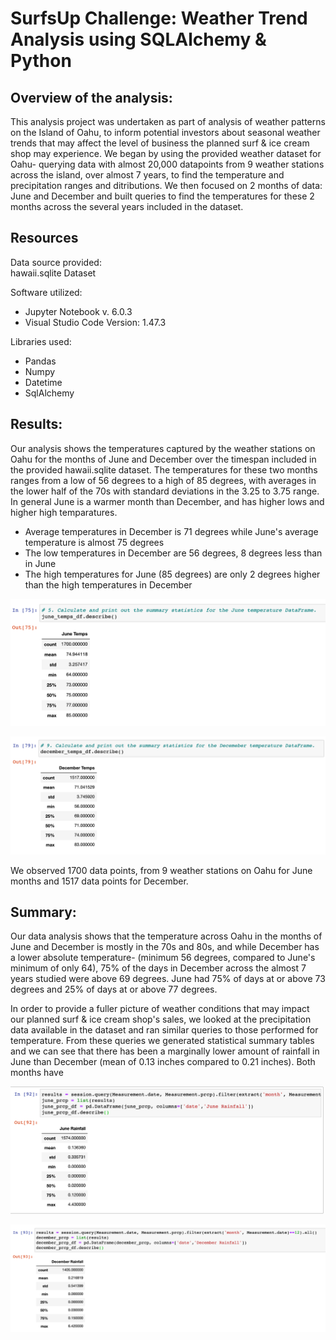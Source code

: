 # SurfsUp Challenge:  Weather Trend Analysis using SQLAlchemy & Python

## Overview of the analysis: 
This analysis project was undertaken as part of analysis of weather patterns on the Island of Oahu, to inform potential investors about seasonal weather trends that may affect the level of business the planned surf & ice cream shop may experience. We began by using the provided weather dataset for Oahu- querying data with almost 20,000 datapoints from 9 weather stations across the island, over almost 7 years, to find the temperature and precipitation ranges and ditributions. We then focused on 2 months of data: June and December and built queries to find the temperatures for these 2 months across the several years included in the dataset.



## Resources
Data source provided:  
hawaii.sqlite Dataset

Software utilized: 

* Jupyter Notebook v. 6.0.3
* Visual Studio Code Version: 1.47.3

Libraries used: 

* Pandas
* Numpy
* Datetime 
* SqlAlchemy


## Results: 
Our analysis shows the temperatures captured by the weather stations on Oahu for the months of June and December over the timespan included in the provided hawaii.sqlite dataset. The temperatures for these two months ranges from a low of 56 degrees to a high of 85 degrees, with averages in the lower half of the 70s with standard deviations in the 3.25 to 3.75 range. In general June is a warmer month than December, and has higher lows and higher high temparatures.

* Average temperatures in December is 71 degrees while June's average temperature is almost 75 degrees
* The low temperatures in December are 56 degrees, 8 degrees less than in June
* The high temperatures for June (85 degrees) are only 2 degrees higher than the high temperatures in December

![June_Temperatures](./additional_resources/June_Temperature_Summary_Statistics.png)



![December_Temperatures](./additional_resources/December_Temperature_Summary_Statistics.png)

We observed 1700 data points, from 9 weather stations on Oahu for June months and 1517 data points for December. 


## Summary: 
Our data analysis shows that the temperature across Oahu in the months of June and December is mostly in the 70s and 80s, and while December has a lower absolute temperature- (minimum 56 degrees, compared to June's minimum of only 64), 75% of the days in December across the almost 7 years studied were above 69 degrees. June had 75% of days at or above 73 degrees and 25% of days at or above 77 degrees.

In order to provide a fuller picture of weather conditions that may impact our planned surf & ice cream shop's sales, we looked at the precipitation data available in the dataset and ran similar queries to those performed for temperature.  From these queries we generated statistical summary tables and we can see that there has been a marginally lower amount of rainfall in June than December (mean of 0.13 inches compared to 0.21 inches). Both months have 


![June_Temperatures](./additional_resources/June_rainfall.png)



![December_Temperatures](./additional_resources/December_rainfall.png)
